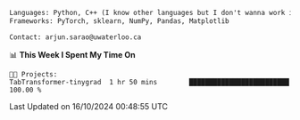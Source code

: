 ```txt
Languages: Python, C++ (I know other languages but I don't wanna work in em)
Frameworks: PyTorch, sklearn, NumPy, Pandas, Matplotlib

Contact: arjun.sarao@uwaterloo.ca
```

<!--START_SECTION:waka-->
📊 **This Week I Spent My Time On** 

```text
🐱‍💻 Projects: 
TabTransformer-tinygrad  1 hr 50 mins        █████████████████████████   100.00 % 
```


 Last Updated on 16/10/2024 00:48:55 UTC
<!--END_SECTION:waka-->
